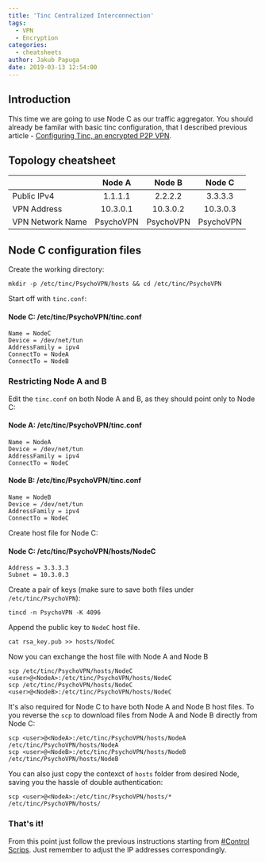 ```yaml
---
title: 'Tinc Centralized Interconnection'
tags:
  - VPN
  - Encryption
categories:
  - cheatsheets
author: Jakub Papuga
date: 2019-03-13 12:54:00
---
```

## Introduction

This time we are going to use Node C as our traffic aggregator.
You should already be familar with basic tinc configuration, that I described previous article - [Configuring Tinc, an encrypted P2P VPN](https://new.mrpsycho.pl/cheatsheets/how-to-configure-tinc-peer-to-peer-vpn).

## Topology cheatsheet

|  | Node A | Node B | Node C |
|:---|:---:|:---:|:---:|
| Public IPv4 | 1.1.1.1 | 2.2.2.2 | 3.3.3.3 |
| VPN Address | 10.3.0.1 | 10.3.0.2 | 10.3.0.3 |
| VPN Network Name | PsychoVPN | PsychoVPN | PsychoVPN |


## Node C configuration files

Create the working directory:

```
mkdir -p /etc/tinc/PsychoVPN/hosts && cd /etc/tinc/PsychoVPN
```

Start off with `tinc.conf`:

#### Node C: /etc/tinc/PsychoVPN/tinc.conf

```
Name = NodeC
Device = /dev/net/tun
AddressFamily = ipv4
ConnectTo = NodeA
ConnectTo = NodeB
```

### Restricting Node A and B

Edit the `tinc.conf` on both Node A and B, as they should point only to Node C:

#### Node A: /etc/tinc/PsychoVPN/tinc.conf

```
Name = NodeA
Device = /dev/net/tun
AddressFamily = ipv4
ConnectTo = NodeC
```

#### Node B: /etc/tinc/PsychoVPN/tinc.conf

```
Name = NodeB
Device = /dev/net/tun
AddressFamily = ipv4
ConnectTo = NodeC
```

Create host file for Node C:

#### Node C: /etc/tinc/PsychoVPN/hosts/NodeC

```
Address = 3.3.3.3
Subnet = 10.3.0.3
```

Create a pair of keys (make sure to save both files under `/etc/tinc/PsychoVPN`): 

```
tincd -n PsychoVPN -K 4096
```

Append the public key to `NodeC` host file.

```
cat rsa_key.pub >> hosts/NodeC
```

Now you can exchange the host file with Node A and Node B

```
scp /etc/tinc/PsychoVPN/hosts/NodeC <user>@<NodeA>:/etc/tinc/PsychoVPN/hosts/NodeC
scp /etc/tinc/PsychoVPN/hosts/NodeC <user>@<NodeB>:/etc/tinc/PsychoVPN/hosts/NodeC
```

It's also required for Node C to have both Node A and Node B host files. To you reverse the `scp` to download files from Node A and Node B directly from Node C:

```
scp <user>@<NodeA>:/etc/tinc/PsychoVPN/hosts/NodeA /etc/tinc/PsychoVPN/hosts/NodeA
scp <user>@<NodeB>:/etc/tinc/PsychoVPN/hosts/NodeB /etc/tinc/PsychoVPN/hosts/NodeB
```

You can also just copy the contexct of `hosts` folder from desired Node, saving you the hassle of double authentication:

```
scp <user>@<NodeA>:/etc/tinc/PsychoVPN/hosts/* /etc/tinc/PsychoVPN/hosts/
```

### That's it!

From this point just follow the previous instructions starting from [#Control Scrips](https://new.mrpsycho.pl/cheatsheets/how-to-configure-tinc-peer-to-peer-vpn/#Control-Scripts). Just remember to adjust the IP addresses correspondingly.
